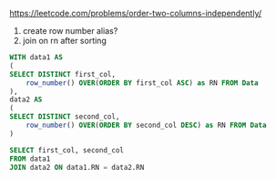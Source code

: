 https://leetcode.com/problems/order-two-columns-independently/

1. create row number alias?
2. join on rn after sorting

```sql
WITH data1 AS 
(
SELECT DISTINCT first_col, 
    row_number() OVER(ORDER BY first_col ASC) as RN FROM Data 
), 
data2 AS
(
SELECT DISTINCT second_col,
    row_number() OVER(ORDER BY second_col DESC) as RN FROM Data
)

SELECT first_col, second_col
FROM data1 
JOIN data2 ON data1.RN = data2.RN
```
